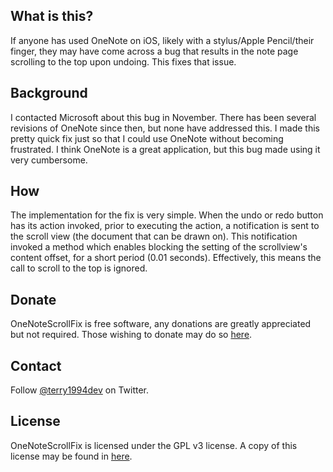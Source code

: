 ## What is this?
If anyone has used OneNote on iOS, likely with a stylus/Apple Pencil/their finger, they may have come across a bug that results in the note page scrolling to the top upon undoing. This fixes that issue.

## Background
I contacted Microsoft about this bug in November. There has been several revisions of OneNote since then, but none have addressed this. I made this pretty quick fix just so that I could use OneNote without becoming frustrated. I think OneNote is a great application, but this bug made using it very cumbersome.

## How
The implementation for the fix is very simple. When the undo or redo button has its action invoked, prior to executing the action, a notification is sent to the scroll view (the document that can be drawn on). This notification invoked a method which enables blocking the setting of the scrollview's content offset, for a short period (0.01 seconds). Effectively, this means the call to scroll to the top is ignored.

## Donate
OneNoteScrollFix is free software, any donations are greatly appreciated but not required. Those wishing to donate may do so [here](https://www.paypal.com/cgi-bin/webscr?cmd=_donations&business=DCPZ7LNKWPN6W&lc=AU&item_name=terry1994&item_number=MFHID&currency_code=USD&bn=PP%2dDonationsBF%3abtn_donateCC_LG%2egif%3aNonHosted).
## Contact
Follow [@terry1994dev](https://twitter.com/terry1994dev) on Twitter.
## License
OneNoteScrollFix is licensed under the GPL v3 license. A copy of this license may be found in [here](https://github.com/terry1994/OneNoteScrollFix/blob/master/LICENSE.md).
